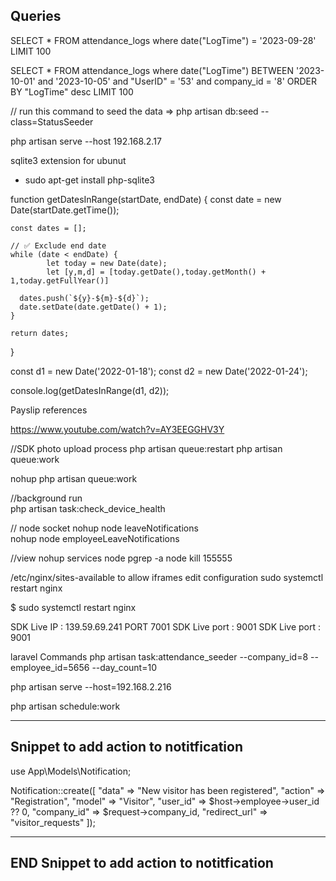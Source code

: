 ## Queries

SELECT \* FROM attendance_logs where date("LogTime") = '2023-09-28' LIMIT 100

SELECT \* FROM attendance_logs where date("LogTime")
BETWEEN '2023-10-01' and '2023-10-05' and "UserID" = '53' and company_id = '8' ORDER BY "LogTime" desc LIMIT 100

// run this command to seed the data => php artisan db:seed --class=StatusSeeder

php artisan serve --host 192.168.2.17

sqlite3 extension for ubunut

-   sudo apt-get install php-sqlite3

function getDatesInRange(startDate, endDate) {
const date = new Date(startDate.getTime());

    const dates = [];

    // ✅ Exclude end date
    while (date < endDate) {
            let today = new Date(date);
            let [y,m,d] = [today.getDate(),today.getMonth() + 1,today.getFullYear()]

      dates.push(`${y}-${m}-${d}`);
      date.setDate(date.getDate() + 1);
    }

    return dates;

}

const d1 = new Date('2022-01-18');
const d2 = new Date('2022-01-24');

console.log(getDatesInRange(d1, d2));

Payslip references

https://www.youtube.com/watch?v=AY3EEGGHV3Y

//SDK photo upload process
php artisan queue:restart
php artisan queue:work

nohup php artisan queue:work

//background run  
 php artisan task:check_device_health

// node socket
nohup node leaveNotifications  
 nohup node employeeLeaveNotifications

//view nohup services node
pgrep -a node
kill 155555

/etc/nginx/sites-available to allow iframes edit configuration
sudo systemctl restart nginx

$ sudo systemctl restart nginx

SDK Live IP : 139.59.69.241
               PORT 7001
SDK Live port : 9001
SDK Live port : 9001

laravel Commands
php artisan task:attendance_seeder --company_id=8 --employee_id=5656 --day_count=10

php artisan serve --host=192.168.2.216

php artisan schedule:work



------------------------------------------
Snippet to add action to notitfication
------------------------------------------

use App\Models\Notification;

Notification::create([
"data" => "New visitor has been registered",
"action" => "Registration",
"model" => "Visitor",
"user_id" => $host->employee->user_id ?? 0,
"company_id" => $request->company_id,
"redirect_url" => "visitor_requests"
]);

------------------------------------------
END Snippet to add action to notitfication 
------------------------------------------
